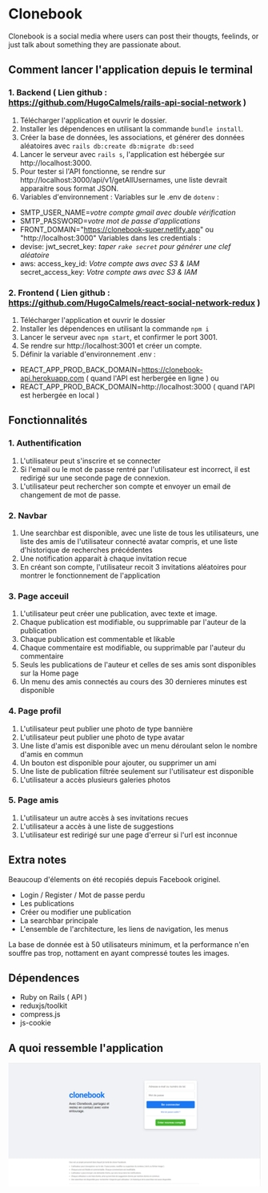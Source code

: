 # Clonebook

Clonebook is a social media where users can post their thougts, feelinds, or just talk about something they are passionate about. 

## Comment lancer l'application depuis le terminal
### 1. Backend ( Lien github : https://github.com/HugoCalmels/rails-api-social-network )
1. Télécharger l'application et ouvrir le dossier.
2. Installer les dépendences en utilisant la commande `bundle install`.
3. Créer la base de données, les associations, et générer des données aléatoires avec `rails db:create db:migrate db:seed`
4. Lancer le serveur avec `rails s`, l'application est hébergée sur http://localhost:3000.
5. Pour tester si l'API fonctionne, se rendre sur http://localhost:3000/api/v1/getAllUsernames, une liste devrait apparaitre sous format JSON.
6. Variables d'environnement :
Variables sur le .env de `dotenv` :
- SMTP_USER_NAME=*votre compte gmail avec double vérification*
- SMTP_PASSWORD=*votre mot de passe d'applications*
- FRONT_DOMAIN="https://clonebook-super.netlify.app" ou "http://localhost:3000"
Variables dans les credentials :
- devise:
    jwt_secret_key: *taper `rake secret` pour générer une clef aléatoire*
- aws:
    access_key_id: *Votre compte aws avec S3 & IAM*
    secret_access_key: *Votre compte aws avec S3 & IAM*
    
### 2. Frontend ( Lien github : https://github.com/HugoCalmels/react-social-network-redux )
1. Télécharger l'application et ouvrir le dossier
2. Installer les dépendences en utilisant la commande `npm i`
3. Lancer le serveur avec `npm start`, et confirmer le port 3001.
4. Se rendre sur http://localhost:3001 et créer un compte.
5. Définir la variable d'environnement .env :
- REACT_APP_PROD_BACK_DOMAIN=https://clonebook-api.herokuapp.com ( quand l'API est herbergée en ligne )
ou
- REACT_APP_PROD_BACK_DOMAIN=http://localhost:3000 ( quand l'API est herbergée en local )

## Fonctionnalités 

### 1. Authentification 
1. L'utilisateur peut s'inscrire et se connecter
2. Si l'email ou le mot de passe rentré par l'utilisateur est incorrect, il est redirigé sur une seconde page de connexion.
3. L'utilisateur peut rechercher son compte et envoyer un email de changement de mot de passe.

### 2. Navbar
1. Une searchbar est disponible, avec une liste de tous les utilisateurs, une liste des amis de l'utilisateur connecté avatar compris, et une liste d'historique de recherches précédentes
2. Une notification apparait à chaque invitation recue
3. En créant son compte, l'utilisateur recoit 3 invitations aléatoires pour montrer le fonctionnement de l'application

### 3. Page acceuil
1. L'utilisateur peut créer une publication, avec texte et image.
2. Chaque publication est modifiable, ou supprimable par l'auteur de la publication
3. Chaque publication est commentable et likable
4. Chaque commentaire est modifiable, ou supprimable par l'auteur du commentaire
5. Seuls les publications de l'auteur et celles de ses amis sont disponibles sur la Home page
6. Un menu des amis connectés au cours des 30 dernieres minutes est disponible

### 4. Page profil
1. L'utilisateur peut publier une photo de type bannière
2. L'utilisateur peut publier une photo de type avatar
3. Une liste d'amis est disponible avec un menu déroulant selon le nombre d'amis en commun
4. Un bouton est disponible pour ajouter, ou supprimer un ami
5. Une liste de publication filtrée seulement sur l'utilisateur est disponible
6. L'utilisateur a accès plusieurs galeries photos

### 5. Page amis 
1. L'utilisateur un autre accès à ses invitations recues
2. L'utilisateur a accès à une liste de suggestions
3. L'utilisateur est redirigé sur une page d'erreur si l'url est inconnue

## Extra notes
Beaucoup d'élements on été recopiés depuis Facebook originel.
- Login / Register / Mot de passe perdu
- Les publications
- Créer ou modifier une publication
- La searchbar principale
- L'ensemble de l'architecture, les liens de navigation, les menus

La base de donnée est à 50 utilisateurs minimum, et la performance n'en souffre pas trop, nottament en ayant compressé toutes les images.

## Dépendences 
- Ruby on Rails ( API )
- reduxjs/toolkit
- compress.js
- js-cookie

## A quoi ressemble l'application

![title](./src/assets/images/example.png)


